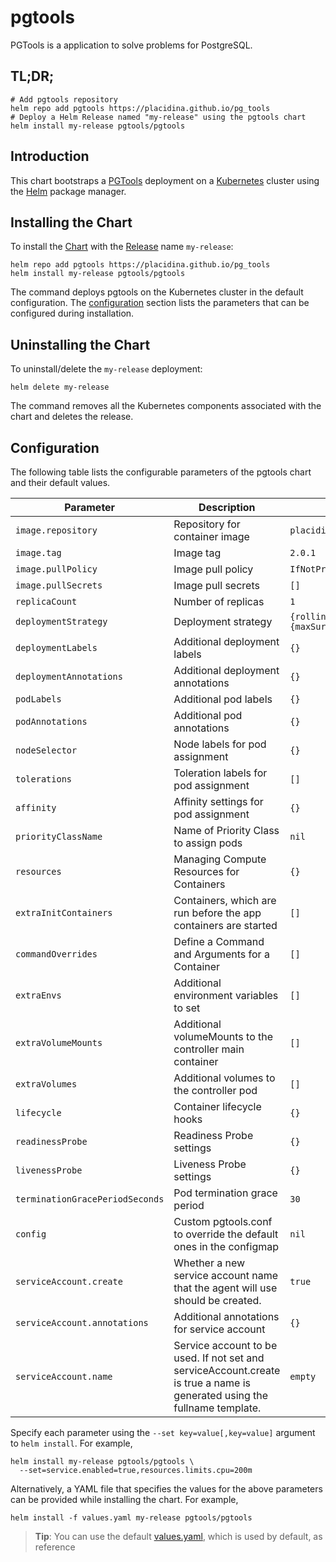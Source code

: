# pgtools

PGTools is a application to solve problems for PostgreSQL.

## TL;DR;

```console
# Add pgtools repository
helm repo add pgtools https://placidina.github.io/pg_tools
# Deploy a Helm Release named "my-release" using the pgtools chart
helm install my-release pgtools/pgtools
```

## Introduction

This chart bootstraps a [PGTools](https://github.com/Placidina/pg_tools) deployment on a [Kubernetes](http://kubernetes.io) cluster using the [Helm](https://helm.sh) package manager.

## Installing the Chart

To install the [Chart](https://helm.sh/docs/intro/using_helm/#three-big-concepts) with the [Release](https://helm.sh/docs/intro/using_helm/#three-big-concepts) name `my-release`:

```console
helm repo add pgtools https://placidina.github.io/pg_tools
helm install my-release pgtools/pgtools
```

The command deploys pgtools on the Kubernetes cluster in the default configuration.
The [configuration](#configuration) section lists the parameters that can be configured during installation.

## Uninstalling the Chart

To uninstall/delete the `my-release` deployment:

```console
helm delete my-release
```

The command removes all the Kubernetes components associated with the chart and deletes the release.

## Configuration

The following table lists the configurable parameters of the pgtools chart and their default values.

Parameter | Description | Default
---|---|---
`image.repository` | Repository for container image | `placidina/pg-tools`
`image.tag` | Image tag | `2.0.1`
`image.pullPolicy` | Image pull policy | `IfNotPresent`
`image.pullSecrets` | Image pull secrets | `[]`
`replicaCount` | Number of replicas | `1`
`deploymentStrategy` | Deployment strategy | `{rollingUpdate:{maxSurge:0,maxUnavailable:100%}}`
`deploymentLabels` | Additional deployment labels | `{}`
`deploymentAnnotations` | Additional deployment annotations | `{}`
`podLabels` | Additional pod labels | `{}`
`podAnnotations` | Additional pod annotations | `{}`
`nodeSelector` | Node labels for pod assignment | `{}`
`tolerations` | Toleration labels for pod assignment | `[]`
`affinity` | Affinity settings for pod assignment | `{}`
`priorityClassName` | Name of Priority Class to assign pods | `nil`
`resources` | Managing Compute Resources for Containers | `{}`
`extraInitContainers` | Containers, which are run before the app containers are started | `[]`
`commandOverrides` | Define a Command and Arguments for a Container | `[]`
`extraEnvs` | Additional environment variables to set | `[]`
`extraVolumeMounts` | Additional volumeMounts to the controller main container | `[]`
`extraVolumes` | Additional volumes to the controller pod | `[]`
`lifecycle` | Container lifecycle hooks | `{}`
`readinessProbe` | Readiness Probe settings | `{}`
`livenessProbe` | Liveness Probe settings | `{}`
`terminationGracePeriodSeconds` | Pod termination grace period | `30`
`config` | Custom pgtools.conf to override the default ones in the configmap | `nil`
`serviceAccount.create` | Whether a new service account name that the agent will use should be created. | `true`
`serviceAccount.annotations` | Additional annotations for service account | `{}`
`serviceAccount.name` | Service account to be used. If not set and serviceAccount.create is true a name is generated using the fullname template. | `empty`

Specify each parameter using the `--set key=value[,key=value]` argument to `helm install`. For example,

```console
helm install my-release pgtools/pgtools \
  --set=service.enabled=true,resources.limits.cpu=200m
```

Alternatively, a YAML file that specifies the values for the above parameters can be provided while installing the chart. For example,

```console
helm install -f values.yaml my-release pgtools/pgtools
```

> **Tip**: You can use the default [values.yaml](values.yaml), which is used by default, as reference
